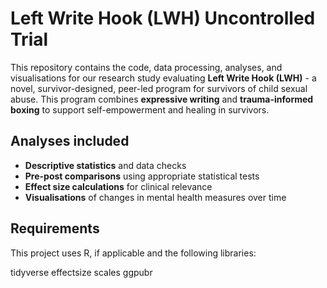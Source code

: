 # Left Write Hook (LWH) Uncontrolled Trial

This repository contains the code, data processing, analyses, and visualisations for our research study evaluating **Left Write Hook (LWH)** - a novel, survivor-designed, peer-led program for survivors of child sexual abuse. This program combines **expressive writing** and **trauma-informed boxing** to support self-empowerment and healing in survivors.


## Analyses included

- **Descriptive statistics** and data checks  
- **Pre-post comparisons** using appropriate statistical tests  
- **Effect size calculations** for clinical relevance  
- **Visualisations** of changes in mental health measures over time  

## Requirements

This project uses R, if applicable and the following libraries:

tidyverse
effectsize
scales
ggpubr
